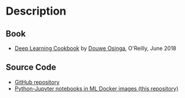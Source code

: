 # Description
## Book
* [Deep Learning Cookbook](http://shop.oreilly.com/product/0636920097471.do)
  by [Douwe Osinga](http://douweosinga.com/projects), O'Reilly, June 2018

## Source Code
* [GitHub repository](http://github.com/DOsinga/deep_learning_cookbook)
* [Python-Jupyter notebooks in ML Docker images (this repository)](http://github.com/machine-learning-helpers/induction-python/tree/master/books/deep-learning-cookbook)

